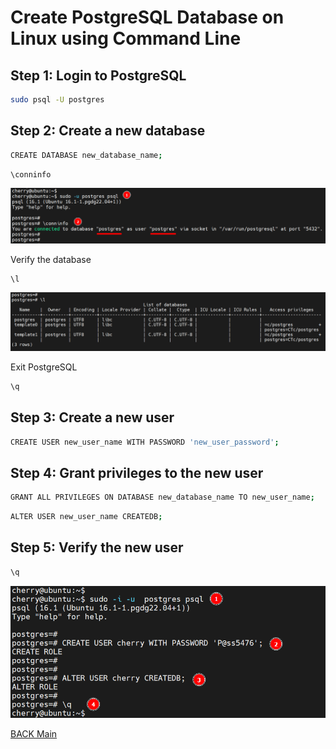 # Create PostgreSQL Database on Linux using Command Line

## Step 1: Login to PostgreSQL

```bash
sudo psql -U postgres
```

## Step 2: Create a new database

```bash
CREATE DATABASE new_database_name;

```

```bash
\conninfo
```

<img src="images/01.png" alt="PostgreSQL Databases" />

Verify the database

```bash
\l
```

<img src="images/02.png" alt="PostgreSQL Exit" />

Exit PostgreSQL

```bash
\q
```

## Step 3: Create a new user

```bash
CREATE USER new_user_name WITH PASSWORD 'new_user_password';
```

## Step 4: Grant privileges to the new user

```bash
GRANT ALL PRIVILEGES ON DATABASE new_database_name TO new_user_name;
```

```bash
ALTER USER new_user_name CREATEDB;
```

## Step 5: Verify the new user

```bash
\q
```

<img src="images/05.png" alt="PostgreSQL Users" />

[BACK Main](db-main.md)
